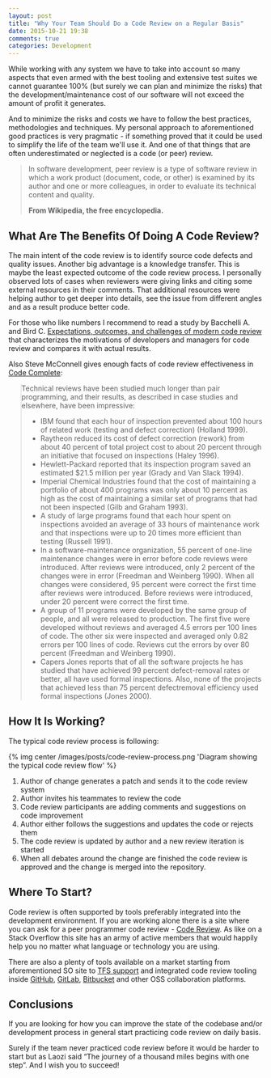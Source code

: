 ```yaml
---
layout: post
title: "Why Your Team Should Do a Code Review on a Regular Basis"
date: 2015-10-21 19:38
comments: true
categories: Development
---
```


While working with any system we have to take into account so many aspects that even armed with the best tooling and extensive test suites we cannot guarantee 100% (but surely we can plan and minimize the risks) that the development/maintenance cost of our software will not exceed the amount of profit it generates.

And to minimize the risks and costs we have to follow the best practices, methodologies and techniques. My personal approach to aforementioned good practices is very pragmatic - if something proved that it could be used to simplify the life of the team we'll use it. And one of that things that are often underestimated or neglected is a code (or peer) review.

> In software development, peer review is a type of software review in which a work product (document, code, or other) is examined by its author and one or more colleagues, in order to evaluate its technical content and quality.
> 
> **From Wikipedia, the free encyclopedia.**

## What Are The Benefits Of Doing A Code Review?

The main intent of the code review is to identify source code defects and quality issues. Another big advantage is a knowledge transfer. This is maybe the least expected outcome of the code review process. I personally observed lots of cases when reviewers were giving links and citing some external resources in their comments. That additional resources were helping author to get deeper into details, see the issue from different angles and as a result produce better code. 

For those who like numbers I recommend to read a study by Bacchelli A. and Bird C. [Expectations, outcomes, and challenges of modern code review](http://sback.it/publications/icse2013.pdf) that characterizes the motivations of developers and managers for code review and compares it with actual results.

Also Steve McConnell gives enough facts of code review effectiveness in [Code Complete](http://www.amazon.com/gp/product/0735619670/ref=as_li_tl?ie=UTF8&camp=1789&creative=9325&creativeASIN=0735619670&linkCode=as2&tag=manekblog-20&linkId=63IP6PEWIO325YEU):

<blockquote style="font-style: normal">
	<p style="margin-left: -1em; margin-bottom: 0.5em;">Technical reviews have been studied much longer than pair programming, and their results, as described in case studies and elsewhere, have been impressive:</p>
	<ul>
		<li>IBM found that each hour of inspection prevented about 100 hours of related work (testing and defect correction) (Holland 1999).</li>
		<li>Raytheon reduced its cost of defect correction (rework) from about 40 percent of total project cost to about 20 percent through an initiative that focused on inspections (Haley 1996).</li>
		<li>Hewlett-Packard reported that its inspection program saved an estimated $21.5 million per year (Grady and Van Slack 1994).</li>
		<li>Imperial Chemical Industries found that the cost of maintaining a portfolio of about 400 programs was only about 10 percent as high as the cost of maintaining a similar set of programs that had not been inspected (Gilb and Graham 1993).</li>
		<li>A study of large programs found that each hour spent on inspections avoided an average of 33 hours of maintenance work and that inspections were up to 20 times more efficient than testing (Russell 1991).</li>
		<li>In a software-maintenance organization, 55 percent of one-line maintenance changes were in error before code reviews were introduced. After reviews were introduced, only 2 percent of the changes were in error (Freedman and Weinberg 1990). When all changes were considered, 95 percent were correct the first time after reviews were introduced. Before reviews were introduced, under 20 percent were correct the first time.</li>
		<li>A group of 11 programs were developed by the same group of people, and all were released to production. The first five were developed without reviews and averaged 4.5 errors per 100 lines of code. The other six were inspected and averaged only 0.82 errors per 100 lines of code. Reviews cut the errors by over 80 percent (Freedman and Weinberg 1990).</li>
		<li>Capers Jones reports that of all the software projects he has studied that have achieved 99 percent defect-removal rates or better, all have used formal inspections. Also, none of the projects that achieved less than 75 percent defectremoval efficiency used formal inspections (Jones 2000).</li>
	</ul>
</blockquote>

## How It Is Working?

The typical code review process is following:

{% img center /images/posts/code-review-process.png 'Diagram showing the typical code review flow' %}

 1. Author of change generates a patch and sends it to the code review system
 2. Author invites his teammates to review the code
 3. Code review participants are adding comments and suggestions on code improvement
 4. Author either follows the suggestions and updates the code or rejects them
 5. The code review is updated by author and a new review iteration is started
 6. When all debates around the change are finished the code review is approved and the change is merged into the repository.

## Where To Start?

Code review is often supported by tools preferably integrated into the development environment. If you are working alone there is a site where you can ask for a peer programmer code review - [Code Review](http://codereview.stackexchange.com/). As like on a Stack Overflow this site has an army of active members that would happily help you no matter what language or technology you are using.

There are also a plenty of tools available on a market starting from aforementioned SO site to [TFS support](https://www.visualstudio.com/en-us/get-started/code/get-code-reviewed-vs "Get your code reviewed with Visual Studio") and integrated code review tooling inside [GitHub](https://github.com/features#code-review "Collaborative code review on GitHub"), [GitLab](https://about.gitlab.com/features/ "GitLab features"), [Bitbucket](https://bitbucket.org/product/features "Bitbucket features") and other OSS collaboration platforms.

## Conclusions

If you are looking for how you can improve the state of the codebase and/or development process in general start practicing code review on daily basis.

Surely if the team never practiced code review before it would be harder to start but as Laozi said “The journey of a thousand miles begins with one step”. And I wish you to succeed!